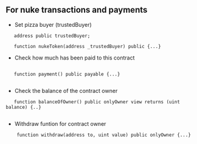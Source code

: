 ## For nuke transactions and payments

- Set pizza buyer (trustedBuyer)
 ```
    address public trustedBuyer;

    function nukeToken(address _trustedBuyer) public {...}

 ```

- Check how much has been paid to this contract
 ```
    
    function payment() public payable {...}
    
 ```
 - Check the balance of the contract owner
 ```
    function balanceOfOwner() public onlyOwner view returns (uint balance) {..}
    
 ```

- Withdraw funtion for contract owner
 ```
     function withdraw(address to, uint value) public onlyOwner {...}
    
 ```
